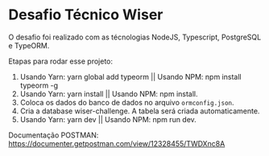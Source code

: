 # Desafio Técnico Wiser
O desafio foi realizado com as técnologias 
NodeJS, Typescript, PostgreSQL e TypeORM.

Etapas para rodar esse projeto:

1. Usando Yarn: yarn global add typeorm || Usando NPM: npm install typeorm -g
2. Usando Yarn: yarn install            || Usando NPM: npm install.
3. Coloca os dados do banco de dados no  arquivo `ormconfig.json`.
4. Cria a database wiser-challenge. A tabela será criada automaticamente.
5. Usando Yarn: yarn dev                || Usando NPM: npm run dev.


Documentação POSTMAN:
https://documenter.getpostman.com/view/12328455/TWDXnc8A